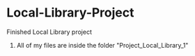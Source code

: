 # Local-Library-Project
Finished Local Library project
1. All of my files are inside the folder "Project_Local_Library_1"
